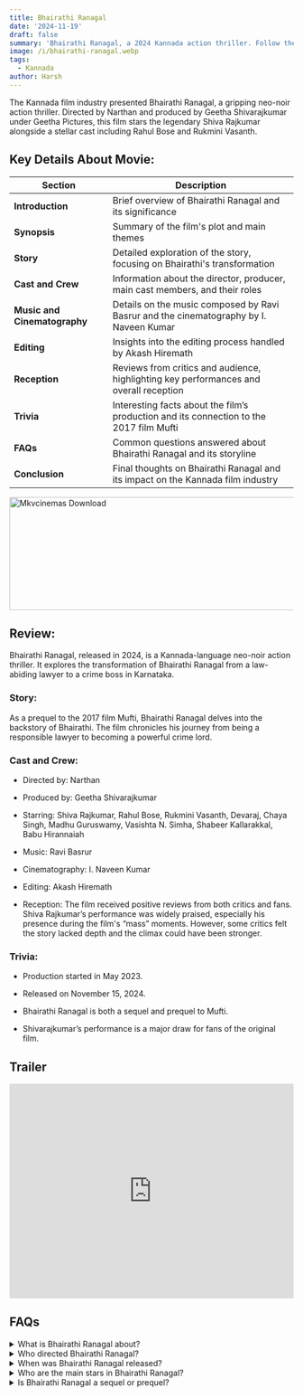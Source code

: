 ```yaml
---
title: Bhairathi Ranagal
date: '2024-11-19'
draft: false
summary: 'Bhairathi Ranagal, a 2024 Kannada action thriller. Follow the journey of Bhairathi from lawyer to crime boss in this critically acclaimed film.'
image: /i/bhairathi-ranagal.webp
tags:
  - Kannada
author: Harsh
---
```


The Kannada film industry presented Bhairathi Ranagal, a gripping neo-noir action thriller. Directed by Narthan and produced by Geetha Shivarajkumar under Geetha Pictures, this film stars the legendary Shiva Rajkumar alongside a stellar cast including Rahul Bose and Rukmini Vasanth.

## Key Details About Movie:

| **Section**          | **Description**                                                                                               |
|----------------------|---------------------------------------------------------------------------------------------------------------|
| **Introduction**     | Brief overview of Bhairathi Ranagal and its significance                                                      |
| **Synopsis**         | Summary of the film's plot and main themes                                                                    |
| **Story**            | Detailed exploration of the story, focusing on Bhairathi's transformation                                     |
| **Cast and Crew**    | Information about the director, producer, main cast members, and their roles                                  |
| **Music and Cinematography** | Details on the music composed by Ravi Basrur and the cinematography by I. Naveen Kumar              |
| **Editing**          | Insights into the editing process handled by Akash Hiremath                                                   |
| **Reception**        | Reviews from critics and audience, highlighting key performances and overall reception                         |
| **Trivia**           | Interesting facts about the film’s production and its connection to the 2017 film Mufti                        |
| **FAQs**             | Common questions answered about Bhairathi Ranagal and its storyline                                           |
| **Conclusion**       | Final thoughts on Bhairathi Ranagal and its impact on the Kannada film industry                                |

<a href="https://whomeenoaglauns.com/4/8531475">
  <img src="/mkvcinemas-btn.webp" alt="Mkvcinemas Download" width="600" height="200" loading="lazy">
</a>

## Review:
Bhairathi Ranagal, released in 2024, is a Kannada-language neo-noir action thriller. It explores the transformation of Bhairathi Ranagal from a law-abiding lawyer to a crime boss in Karnataka.

### Story: 
As a prequel to the 2017 film Mufti, Bhairathi Ranagal delves into the backstory of Bhairathi. The film chronicles his journey from being a responsible lawyer to becoming a powerful crime lord.

### Cast and Crew:

- Directed by: Narthan

- Produced by: Geetha Shivarajkumar

- Starring: Shiva Rajkumar, Rahul Bose, Rukmini Vasanth, Devaraj, Chaya Singh, Madhu Guruswamy, Vasishta N. Simha, Shabeer Kallarakkal, Babu Hirannaiah

- Music: Ravi Basrur

- Cinematography: I. Naveen Kumar

- Editing: Akash Hiremath

- Reception: The film received positive reviews from both critics and fans. Shiva Rajkumar’s performance was widely praised, especially his presence during the film's “mass” moments. However, some critics felt the story lacked depth and the climax could have been stronger.

### Trivia:

- Production started in May 2023.

- Released on November 15, 2024.

- Bhairathi Ranagal is both a sequel and prequel to Mufti.

- Shivarajkumar’s performance is a major draw for fans of the original film.

## Trailer

<iframe width="100%" height="380" src="https://www.youtube.com/embed/FPcYWcASe5U" title={title} frameborder="0" allow="accelerometer; autoplay; clipboard-write; encrypted-media; gyroscope; picture-in-picture; web-share" referrerpolicy="strict-origin-when-cross-origin" allowfullscreen loading="lazy"></iframe>

## FAQs

<details>
  <summary>What is Bhairathi Ranagal about?</summary>
  <p>It's about the journey of Bhairathi Ranagal from a lawyer to a crime boss.</p>
</details>

<details>
  <summary>Who directed Bhairathi Ranagal?</summary>
  <p>The film is directed by Narthan.</p>
</details>

<details>
  <summary>When was Bhairathi Ranagal released?</summary>
  <p>It was released on November 15, 2024.</p>
</details>

<details>
  <summary>Who are the main stars in Bhairathi Ranagal?</summary>
  <p>The film stars Shiva Rajkumar, Rahul Bose, and Rukmini Vasanth.</p>
</details>

<details>
  <summary>Is Bhairathi Ranagal a sequel or prequel?</summary>
  <p>It serves as both a prequel and sequel to the 2017 film Mufti.</p>
</details>

